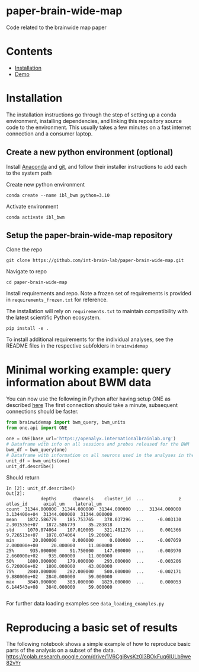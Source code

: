 # paper-brain-wide-map
Code related to the brainwide map paper

# Contents

- [Installation](#installation)
- [Demo](#minimal-working-example-query-information-about-bwm-data)

# Installation
The installation instructions go through the step of setting up a conda environment, installing dependencies, and linking this repository source code to the environment.
This usually takes a few minutes on a fast internet connection and a consumer laptop.

## Create a new python environment (optional)

Install [Anaconda](https://www.anaconda.com/distribution/#download-section) and [git](https://git-scm.com/downloads), 
and follow their installer instructions to add each to the system path

Create new python environment
```
conda create --name ibl_bwm python=3.10
```
Activate environment
```
conda activate ibl_bwm
```

## Setup the paper-brain-wide-map repository

Clone the repo 
```
git clone https://github.com/int-brain-lab/paper-brain-wide-map.git
```

Navigate to repo
```
cd paper-brain-wide-map
```

Install requirements and repo.
Note a frozen set of requirements is provided in `requirements_frozen.txt` for reference.

The installation will rely on `requirements.txt` to maintain compatibility with the latest scientific Python ecosystem.
```
pip install -e .
```

To install additional requirements for the individual analyses, see the README files in the respective subfolders in `brainwidemap`

# Minimal working example: query information about BWM data
You can now use the following in Python after having setup ONE as described [here](https://int-brain-lab.github.io/iblenv/notebooks_external/one_quickstart.html)
The first connection should take a minute, subsequent connections should be faster.


```python
from brainwidemap import bwm_query, bwm_units
from one.api import ONE

one = ONE(base_url='https://openalyx.internationalbrainlab.org')
# Dataframe with info on all sessions and probes released for the BWM
bwm_df = bwm_query(one)
# Dataframe with information on all neurons used in the analyses in the BWM paper
unit_df = bwm_units(one)
unit_df.describe()
```
Should return
```
In [2]: unit_df.describe()
Out[2]: 
             depths      channels    cluster_id  ...             z      atlas_id      axial_um    lateral_um
count  31344.000000  31344.000000  31344.000000  ...  31344.000000  3.134400e+04  31344.000000  31344.000000
mean    1872.586779    185.753765    378.037296  ...     -0.003130  2.301535e+07   1872.586779     35.283818
std     1070.074064    107.010005    321.481276  ...      0.001366  9.726513e+07   1070.074064     19.206001
min       20.000000      0.000000      0.000000  ...     -0.007059  2.000000e+00     20.000000     11.000000
25%      935.000000     91.750000    147.000000  ...     -0.003970  2.660000e+02    935.000000     11.000000
50%     1800.000000    179.000000    293.000000  ...     -0.003206  6.720000e+02   1800.000000     43.000000
75%     2840.000000    282.000000    500.000000  ...     -0.002171  9.880000e+02   2840.000000     59.000000
max     3840.000000    383.000000   1829.000000  ...      0.000053  6.144543e+08   3840.000000     59.000000


```
For further data loading examples see `data_loading_examples.py`

# Reproducing a basic set of results
The following notebook shows a simple example of how to reproduce basic parts of the analysis on a subset of the data.
https://colab.research.google.com/drive/1V6Cgi8vsKz0I3BOkFuq6lULb9we82vYr